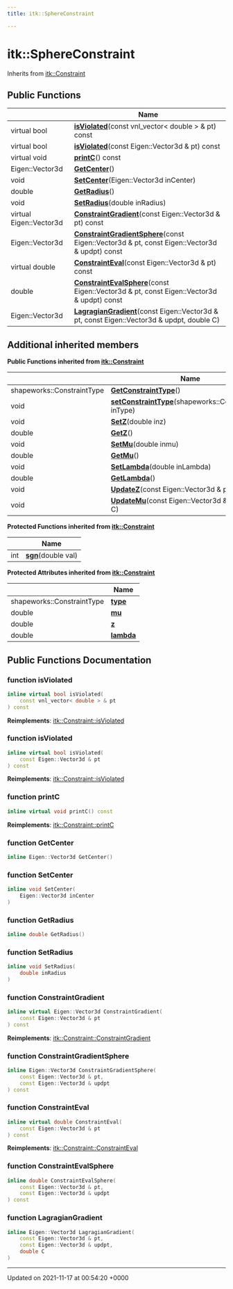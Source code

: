 ```yaml
---
title: itk::SphereConstraint

---
```


# itk::SphereConstraint





Inherits from [itk::Constraint](../Classes/classitk_1_1Constraint.md)

## Public Functions

|                | Name           |
| -------------- | -------------- |
| virtual bool | **[isViolated](../Classes/classitk_1_1SphereConstraint.md#function-isviolated)**(const vnl_vector< double > & pt) const |
| virtual bool | **[isViolated](../Classes/classitk_1_1SphereConstraint.md#function-isviolated)**(const Eigen::Vector3d & pt) const |
| virtual void | **[printC](../Classes/classitk_1_1SphereConstraint.md#function-printc)**() const |
| Eigen::Vector3d | **[GetCenter](../Classes/classitk_1_1SphereConstraint.md#function-getcenter)**() |
| void | **[SetCenter](../Classes/classitk_1_1SphereConstraint.md#function-setcenter)**(Eigen::Vector3d inCenter) |
| double | **[GetRadius](../Classes/classitk_1_1SphereConstraint.md#function-getradius)**() |
| void | **[SetRadius](../Classes/classitk_1_1SphereConstraint.md#function-setradius)**(double inRadius) |
| virtual Eigen::Vector3d | **[ConstraintGradient](../Classes/classitk_1_1SphereConstraint.md#function-constraintgradient)**(const Eigen::Vector3d & pt) const |
| Eigen::Vector3d | **[ConstraintGradientSphere](../Classes/classitk_1_1SphereConstraint.md#function-constraintgradientsphere)**(const Eigen::Vector3d & pt, const Eigen::Vector3d & updpt) const |
| virtual double | **[ConstraintEval](../Classes/classitk_1_1SphereConstraint.md#function-constrainteval)**(const Eigen::Vector3d & pt) const |
| double | **[ConstraintEvalSphere](../Classes/classitk_1_1SphereConstraint.md#function-constraintevalsphere)**(const Eigen::Vector3d & pt, const Eigen::Vector3d & updpt) const |
| Eigen::Vector3d | **[LagragianGradient](../Classes/classitk_1_1SphereConstraint.md#function-lagragiangradient)**(const Eigen::Vector3d & pt, const Eigen::Vector3d & updpt, double C) |

## Additional inherited members

**Public Functions inherited from [itk::Constraint](../Classes/classitk_1_1Constraint.md)**

|                | Name           |
| -------------- | -------------- |
| shapeworks::ConstraintType | **[GetConstraintType](../Classes/classitk_1_1Constraint.md#function-getconstrainttype)**() |
| void | **[setConstraintType](../Classes/classitk_1_1Constraint.md#function-setconstrainttype)**(shapeworks::ConstraintType inType) |
| void | **[SetZ](../Classes/classitk_1_1Constraint.md#function-setz)**(double inz) |
| double | **[GetZ](../Classes/classitk_1_1Constraint.md#function-getz)**() |
| void | **[SetMu](../Classes/classitk_1_1Constraint.md#function-setmu)**(double inmu) |
| double | **[GetMu](../Classes/classitk_1_1Constraint.md#function-getmu)**() |
| void | **[SetLambda](../Classes/classitk_1_1Constraint.md#function-setlambda)**(double inLambda) |
| double | **[GetLambda](../Classes/classitk_1_1Constraint.md#function-getlambda)**() |
| void | **[UpdateZ](../Classes/classitk_1_1Constraint.md#function-updatez)**(const Eigen::Vector3d & pt, double C) |
| void | **[UpdateMu](../Classes/classitk_1_1Constraint.md#function-updatemu)**(const Eigen::Vector3d & pt, double C) |

**Protected Functions inherited from [itk::Constraint](../Classes/classitk_1_1Constraint.md)**

|                | Name           |
| -------------- | -------------- |
| int | **[sgn](../Classes/classitk_1_1Constraint.md#function-sgn)**(double val) |

**Protected Attributes inherited from [itk::Constraint](../Classes/classitk_1_1Constraint.md)**

|                | Name           |
| -------------- | -------------- |
| shapeworks::ConstraintType | **[type](../Classes/classitk_1_1Constraint.md#variable-type)**  |
| double | **[mu](../Classes/classitk_1_1Constraint.md#variable-mu)**  |
| double | **[z](../Classes/classitk_1_1Constraint.md#variable-z)**  |
| double | **[lambda](../Classes/classitk_1_1Constraint.md#variable-lambda)**  |


## Public Functions Documentation

### function isViolated

```cpp
inline virtual bool isViolated(
    const vnl_vector< double > & pt
) const
```


**Reimplements**: [itk::Constraint::isViolated](../Classes/classitk_1_1Constraint.md#function-isviolated)


### function isViolated

```cpp
inline virtual bool isViolated(
    const Eigen::Vector3d & pt
) const
```


**Reimplements**: [itk::Constraint::isViolated](../Classes/classitk_1_1Constraint.md#function-isviolated)


### function printC

```cpp
inline virtual void printC() const
```


**Reimplements**: [itk::Constraint::printC](../Classes/classitk_1_1Constraint.md#function-printc)


### function GetCenter

```cpp
inline Eigen::Vector3d GetCenter()
```


### function SetCenter

```cpp
inline void SetCenter(
    Eigen::Vector3d inCenter
)
```


### function GetRadius

```cpp
inline double GetRadius()
```


### function SetRadius

```cpp
inline void SetRadius(
    double inRadius
)
```


### function ConstraintGradient

```cpp
inline virtual Eigen::Vector3d ConstraintGradient(
    const Eigen::Vector3d & pt
) const
```


**Reimplements**: [itk::Constraint::ConstraintGradient](../Classes/classitk_1_1Constraint.md#function-constraintgradient)


### function ConstraintGradientSphere

```cpp
inline Eigen::Vector3d ConstraintGradientSphere(
    const Eigen::Vector3d & pt,
    const Eigen::Vector3d & updpt
) const
```


### function ConstraintEval

```cpp
inline virtual double ConstraintEval(
    const Eigen::Vector3d & pt
) const
```


**Reimplements**: [itk::Constraint::ConstraintEval](../Classes/classitk_1_1Constraint.md#function-constrainteval)


### function ConstraintEvalSphere

```cpp
inline double ConstraintEvalSphere(
    const Eigen::Vector3d & pt,
    const Eigen::Vector3d & updpt
) const
```


### function LagragianGradient

```cpp
inline Eigen::Vector3d LagragianGradient(
    const Eigen::Vector3d & pt,
    const Eigen::Vector3d & updpt,
    double C
)
```


-------------------------------

Updated on 2021-11-17 at 00:54:20 +0000
